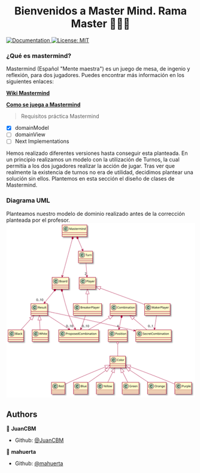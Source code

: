 <h1 align="center">Bienvenidos a Master Mind. Rama Master   👨🏻‍💻   </h1>
<p>
  <a href="/docs" target="_blank">
    <img alt="Documentation" src="https://img.shields.io/badge/documentation-yes-brightgreen.svg" />
  </a>
  <a href="#" target="_blank">
    <img alt="License: MIT" src="https://img.shields.io/badge/License-MIT-yellow.svg" />
  </a>
</p>

### ¿Qué es mastermind?

Mastermind (Español "Mente maestra") es un juego de mesa, de ingenio y reflexión, para dos jugadores.
Puedes encontrar más información en los siguientes enlaces:

**[Wiki Mastermind](https://en.wikipedia.org/wiki/Mastermind_(board_game))**

**[Como se juega a Mastermind](https://www.youtube.com/watch?v=2-hTeg2M6GQ)**

> Requisitos práctica Mastermind
- [x] domainModel
- [ ] domainView
- [ ] Next Implementations

Hemos realizado diferentes versiones hasta conseguir esta planteada.
En un principio realizamos un modelo con la utilización de Turnos, la cual permitía a los dos jugadores realizar la acción de jugar.
Tras ver que realmente la existencia de turnos no era de utilidad, decidimos plantear una solución sin ellos.
Plantemos en esta sección el diseño de clases de Mastermind.

### Diagrama UML
Planteamos nuestro modelo de dominio realizado antes de la corrección planteada por el profesor.
![ModeloDeDominio](docs/images/ModeloDeDominio.svg)

## Authors

👤 **JuanCBM**
* Github: [@JuanCBM](https://github.com/JuanCBM)

👤 **mahuerta**
* Github: [@mahuerta](https://github.com/mahuerta)
